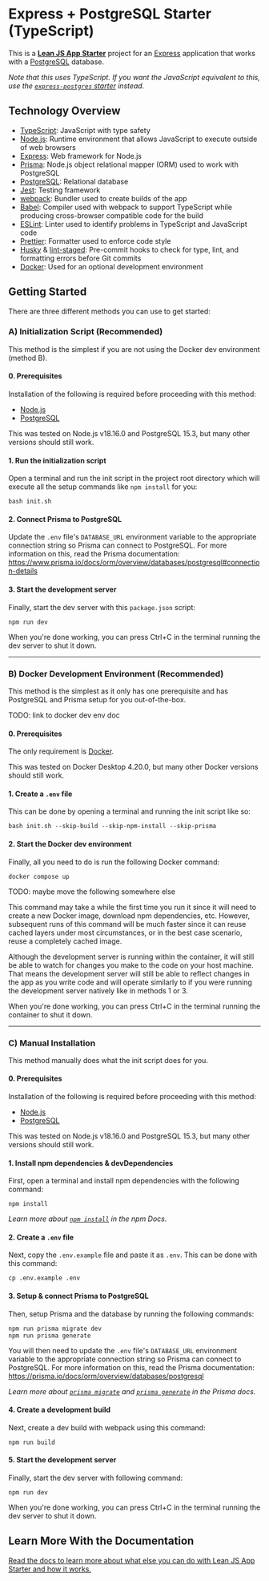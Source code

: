 # Express + PostgreSQL Starter (TypeScript)

This is a **[Lean JS App Starter](https://github.com/mattlean/lean-js-app-starter)** project for an [Express](https://expressjs.com) application that works with a [PostgreSQL](https://postgresql.org) database.

_Note that this uses TypeScript. If you want the JavaScript equivalent to this, use the [`express-postgres` starter](../express-postgres) instead._

## Technology Overview

-   [TypeScript](https://typescriptlang.org): JavaScript with type safety
-   [Node.js](https://nodejs.org): Runtime environment that allows JavaScript to execute outside of web browsers
-   [Express](https://expressjs.com): Web framework for Node.js
-   [Prisma](https://prisma.io): Node.js object relational mapper (ORM) used to work with PostgreSQL
-   [PostgreSQL](https://postgresql.org): Relational database
-   [Jest](https://jestjs.io): Testing framework
-   [webpack](https://webpack.js.org): Bundler used to create builds of the app
-   [Babel](https://babeljs.io): Compiler used with webpack to support TypeScript while producing cross-browser compatible code for the build
-   [ESLint](https://eslint.org): Linter used to identify problems in TypeScript and JavaScript code
-   [Prettier](https://prettier.io): Formatter used to enforce code style
-   [Husky](https://typicode.github.io/husky) & [lint-staged](https://github.com/okonet/lint-staged): Pre-commit hooks to check for type, lint, and formatting errors before Git commits
-   [Docker](https://docker.com): Used for an optional development environment

## Getting Started

There are three different methods you can use to get started:

### A) Initialization Script (Recommended)

This method is the simplest if you are not using the Docker dev environment (method B).

#### 0. Prerequisites

Installation of the following is required before proceeding with this method:

-   [Node.js](https://nodejs.org/en/download/package-manager)
-   [PostgreSQL](https://postgresql.org/download)

This was tested on Node.js v18.16.0 and PostgreSQL 15.3, but many other versions should still work.

#### 1. Run the initialization script

Open a terminal and run the init script in the project root directory which will execute all the setup commands like `npm install` for you:

```console
bash init.sh
```

#### 2. Connect Prisma to PostgreSQL

Update the `.env` file's `DATABASE_URL` environment variable to the appropriate connection string so Prisma can connect to PostgreSQL. For more information on this, read the Prisma documentation:
https://www.prisma.io/docs/orm/overview/databases/postgresql#connection-details

#### 3. Start the development server

Finally, start the dev server with this `package.json` script:

```console
npm run dev
```

When you're done working, you can press Ctrl+C in the terminal running the dev server to shut it down.

---

### B) Docker Development Environment (Recommended)

This method is the simplest as it only has one prerequisite and has PostgreSQL and Prisma setup for you out-of-the-box.

TODO: link to docker dev env doc

#### 0. Prerequisites

The only requirement is [Docker](https://www.docker.com/get-started).

This was tested on Docker Desktop 4.20.0, but many other Docker versions should still work.

#### 1. Create a `.env` file

This can be done by opening a terminal and running the init script like so:

```console
bash init.sh --skip-build --skip-npm-install --skip-prisma
```

#### 2. Start the Docker dev environment

Finally, all you need to do is run the following Docker command:

```console
docker compose up
```

TODO: maybe move the following somewhere else

This command may take a while the first time you run it since it will need to create a new Docker image, download npm dependencies, etc. However, subsequent runs of this command will be much faster since it can reuse cached layers under most circumstances, or in the best case scenario, reuse a completely cached image.

Although the development server is running within the container, it will still be able to watch for changes you make to the code on your host machine. That means the development server will still be able to reflect changes in the app as you write code and will operate similarly to if you were running the development server natively like in methods 1 or 3.

When you're done working, you can press Ctrl+C in the terminal running the container to shut it down.

---

### C) Manual Installation

This method manually does what the init script does for you.

#### 0. Prerequisites

Installation of the following is required before proceeding with this method:

-   [Node.js](https://nodejs.org/en/download/package-manager)
-   [PostgreSQL](https://postgresql.org/download)

This was tested on Node.js v18.16.0 and PostgreSQL 15.3, but many other versions should still work.

#### 1. Install npm dependencies & devDependencies

First, open a terminal and install npm dependencies with the following command:

```console
npm install
```

_Learn more about [`npm install`](https://docs.npmjs.com/cli/v10/commands/npm-install) in the npm Docs._

#### 2. Create a `.env` file

Next, copy the `.env.example` file and paste it as `.env`. This can be done with this command:

```console
cp .env.example .env
```

#### 3. Setup & connect Prisma to PostgreSQL

Then, setup Prisma and the database by running the following commands:

```console
npm run prisma migrate dev
npm run prisma generate
```

You will then need to update the `.env` file's `DATABASE_URL` environment variable to the appropriate connection string so Prisma can connect to PostgreSQL. For more information on this, read the Prisma documentation:
https://prisma.io/docs/orm/overview/databases/postgresql

_Learn more about [`prisma migrate`](https://prisma.io/docs/orm/prisma-migrate/understanding-prisma-migrate/overview) and [`prisma generate`](https://prisma.io/docs/orm/prisma-client/setup-and-configuration/generating-prisma-client) in the Prisma docs._

#### 4. Create a development build

Next, create a dev build with webpack using this command:

```console
npm run build
```

#### 5. Start the development server

Finally, start the dev server with following command:

```console
npm run dev
```

When you're done working, you can press Ctrl+C in the terminal running the dev server to shut it down.

## Learn More With the Documentation

[Read the docs to learn more about what else you can do with Lean JS App Starter and how it works.](https://github.com/mattlean/lean-js-app-starter/tree/master/docs)
